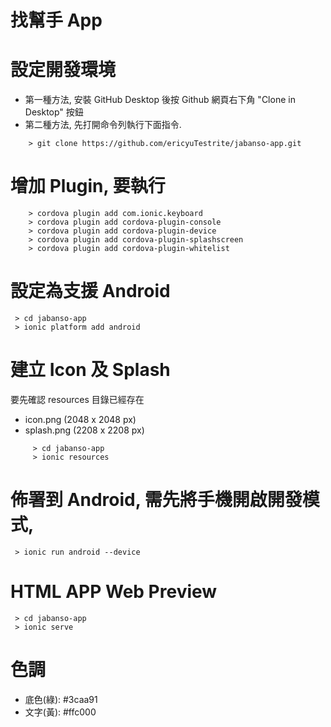 # 找幫手 App

# 設定開發環境
* 第一種方法, 安裝 GitHub Desktop 後按 Github 網頁右下角 "Clone in Desktop" 按鈕
* 第二種方法, 先打開命令列執行下面指令.
~~~
    > git clone https://github.com/ericyuTestrite/jabanso-app.git
~~~

# 增加 Plugin, 要執行
~~~
    > cordova plugin add com.ionic.keyboard
    > cordova plugin add cordova-plugin-console
    > cordova plugin add cordova-plugin-device
    > cordova plugin add cordova-plugin-splashscreen
    > cordova plugin add cordova-plugin-whitelist
~~~

# 設定為支援 Android 

     > cd jabanso-app
     > ionic platform add android

# 建立 Icon 及 Splash 
要先確認 resources 目錄已經存在 
* icon.png (2048 x 2048 px)
* splash.png (2208 x 2208 px)
~~~
     > cd jabanso-app
     > ionic resources
~~~
# 佈署到 Android, 需先將手機開啟開發模式, 
     > ionic run android --device
     
# HTML APP Web Preview
     > cd jabanso-app
     > ionic serve
# 色調 
* 底色(綠):  #3caa91
* 文字(黃):  #ffc000
